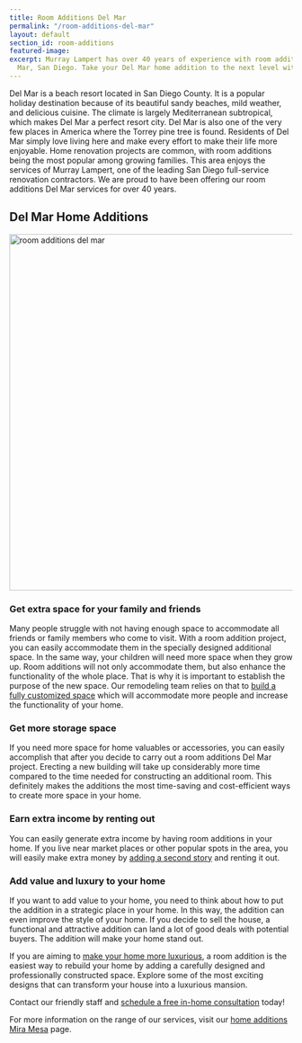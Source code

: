 ```yaml
---
title: Room Additions Del Mar
permalink: "/room-additions-del-mar"
layout: default
section_id: room-additions
featured-image: 
excerpt: Murray Lampert has over 40 years of experience with room additions in Del
  Mar, San Diego. Take your Del Mar home addition to the next level with us.
---
```


Del Mar is a beach resort located in San Diego County. It is a popular holiday destination because of its beautiful sandy beaches, mild weather, and delicious cuisine. The climate is largely Mediterranean subtropical, which makes Del Mar a perfect resort city. Del Mar is also one of the very few places in America where the Torrey pine tree is found. Residents of Del Mar simply love living here and make every effort to make their life more enjoyable. Home renovation projects are common, with room additions being the most popular among growing families. This area enjoys the services of Murray Lampert, one of the leading San Diego full-service renovation contractors. We are proud to have been offering our room additions Del Mar services for over 40 years.
<h2>Del Mar Home Additions</h2>
<img class="aligncenter size-large wp-image-3100" src="http://murraylampert.com/wp-content/uploads/2.-Miller-Back-1-After-1024x691.jpg" alt="room additions del mar" width="940" height="634" />
<h3>Get extra space for your family and friends</h3>
Many people struggle with not having enough space to accommodate all friends or family members who come to visit. With a room addition project, you can easily accommodate them in the specially designed additional space. In the same way, your children will need more space when they grow up. Room additions will not only accommodate them, but also enhance the functionality of the whole place. That is why it is important to establish the purpose of the new space. Our remodeling team relies on that to <a href="http://murraylampert.com/san-diego-home-design-services/">build a fully customized space</a> which will accommodate more people and increase the functionality of your home.
<h3>Get more storage space</h3>
If you need more space for home valuables or accessories, you can easily accomplish that after you decide to carry out a room additions Del Mar project. Erecting a new building will take up considerably more time compared to the time needed for constructing an additional room. This definitely makes the additions the most time-saving and cost-efficient ways to create more space in your home.
<h3>Earn extra income by renting out</h3>
You can easily generate extra income by having room additions in your home. If you live near market places or other popular spots in the area, you will easily make extra money by <a href="http://murraylampert.com/san-diego-second-story-addition/">adding a second story</a> and renting it out.
<h3>Add value and luxury to your home</h3>
If you want to add value to your home, you need to think about how to put the addition in a strategic place in your home. In this way, the addition can even improve the style of your home. If you decide to sell the house, a functional and attractive addition can land a lot of good deals with potential buyers. The addition will make your home stand out.

If you are aiming to <a href="http://murraylampert.com/infographic-luxury-living-cost-vs-value-home-improvements-2/">make your home more luxurious</a>, a room addition is the easiest way to rebuild your home by adding a carefully designed and professionally constructed space. Explore some of the most exciting designs that can transform your house into a luxurious mansion.

Contact our friendly staff and <a href="http://murraylampert.com/contact/">schedule a free in-home consultation</a> today!

For more information on the range of our services, visit our <a href="http://murraylampert.com/home-additions-mira-mesa">home additions Mira Mesa</a> page.
